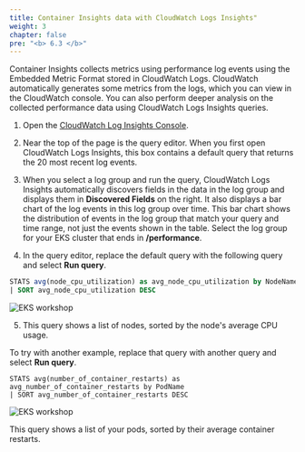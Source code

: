```yaml
---
title: Container Insights data with CloudWatch Logs Insights"
weight: 3
chapter: false
pre: "<b> 6.3 </b>"
---
```


Container Insights collects metrics using performance log events using the Embedded Metric Format stored in CloudWatch Logs. CloudWatch automatically generates some metrics from the logs, which you can view in the CloudWatch console. You can also perform deeper analysis on the collected performance data using CloudWatch Logs Insights queries.

1. Open the [CloudWatch Log Insights Console](https://console.aws.amazon.com/cloudwatch/home#logsV2:logs-insights).

2. Near the top of the page is the query editor. When you first open CloudWatch Logs Insights, this box contains a default query that returns the 20 most recent log events.

3. When you select a log group and run the query, CloudWatch Logs Insights automatically discovers fields in the data in the log group and displays them in **Discovered Fields** on the right. It also displays a bar chart of the log events in this log group over time. This bar chart shows the distribution of events in the log group that match your query and time range, not just the events shown in the table. Select the log group for your EKS cluster that ends in **/performance**.

4. In the query editor, replace the default query with the following query and select **Run query**.

```sql
STATS avg(node_cpu_utilization) as avg_node_cpu_utilization by NodeName
| SORT avg_node_cpu_utilization DESC 
```

![EKS workshop](../../../../images/0007/0002.jpg?featherlight=false&width=90pc)

5. This query shows a list of nodes, sorted by the node's average CPU usage.

To try with another example, replace that query with another query and select **Run query**.

```
STATS avg(number_of_container_restarts) as avg_number_of_container_restarts by PodName
| SORT avg_number_of_container_restarts DESC
```

![EKS workshop](../../../../images/0007/0003.jpg?featherlight=false&width=90pc)

This query shows a list of your pods, sorted by their average container restarts.